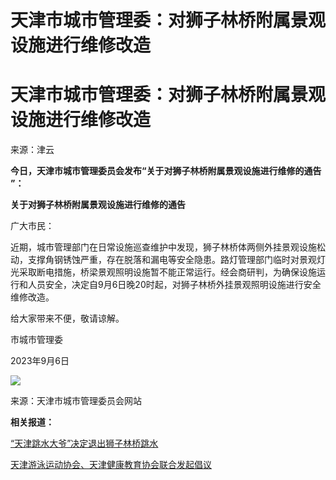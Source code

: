 # 天津市城市管理委：对狮子林桥附属景观设施进行维修改造

# 天津市城市管理委：对狮子林桥附属景观设施进行维修改造

来源：津云

**今日，天津市城市管理委员会发布“关于对狮子林桥附属景观设施进行维修的通告 ”：**

**关于对狮子林桥附属景观设施进行维修的通告**

广大市民：

近期，城市管理部门在日常设施巡查维护中发现，狮子林桥体两侧外挂景观设施松动，支撑角钢锈蚀严重，存在脱落和漏电等安全隐患。路灯管理部门临时对景观灯光采取断电措施，桥梁景观照明设施暂不能正常运行。经会商研判，为确保设施运行和人员安全，决定自9月6日晚20时起，对狮子林桥外挂景观照明设施进行安全维修改造。

给大家带来不便，敬请谅解。

市城市管理委

2023年9月6日

![](https://inews.gtimg.com/om_bt/OZ_HABVrAuuG7OwFc1bvD6ii6B6sWWkEW99wNW1ZOWca4AA/1000)

来源：天津市城市管理委员会网站

**相关报道：**

[“天津跳水大爷”决定退出狮子林桥跳水](https://new.qq.com/rain/a/20230906A08K7T00)

[天津游泳运动协会、天津健康教育协会联合发起倡议](https://new.qq.com/rain/a/20230906A04UQ300)

